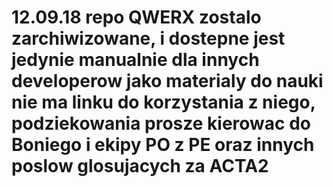 # 12.09.18 repo QWERX zostalo zarchiwizowane, i dostepne jest jedynie manualnie dla innych developerow jako materialy do nauki nie ma linku do korzystania z niego, podziekowania prosze kierowac do Boniego i ekipy PO z PE oraz innych poslow glosujacych za ACTA2
